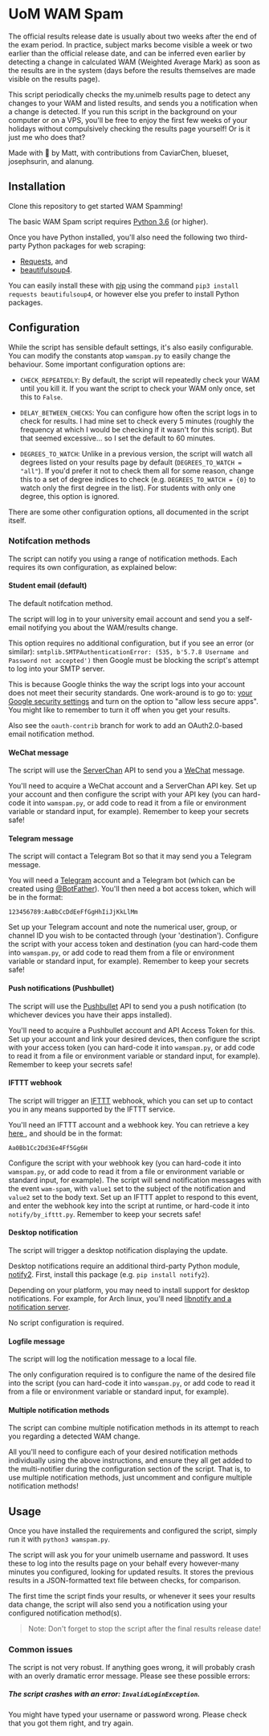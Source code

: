 # UoM WAM Spam

The official results release date is usually about two weeks after
the end of the exam period.  In practice, subject marks become visible
a week or two earlier than the official release date, and can be
inferred even earlier by detecting a change in calculated WAM (Weighted
Average Mark) as soon as the results are in the system (days before the
results themselves are made visible on the results page).

This script periodically checks the my.unimelb results page to detect
any changes to your WAM and listed results, and sends you a notification
when a change is detected.
If you run this script in the background on your computer or on a VPS,
you'll be free to enjoy the first few weeks of your holidays without
compulsively checking the results page yourself!
Or is it just me who does that?

Made with :purple_heart: by Matt, with contributions from CaviarChen,
blueset, josephsurin, and alanung.


## Installation

Clone this repository to get started WAM Spamming!

The basic WAM Spam script requires [Python 3.6](https://www.python.org/)
(or higher).

Once you have Python installed, you'll also need the following two
third-party Python packages for web scraping:

* [Requests](https://2.python-requests.org/en/master/), and 
* [beautifulsoup4](https://www.crummy.com/software/BeautifulSoup/bs4/doc/).

You can easily install these with [pip](https://pypi.python.org/pypi/pip)
using the command `pip3 install requests beautifulsoup4`, or however else
you prefer to install Python packages.


## Configuration

While the script has sensible default settings, it's also easily configurable.
You can modify the constants atop `wamspam.py` to easily change the behaviour.
Some important configuration options are:

* `CHECK_REPEATEDLY`: By default, the script will repeatedly check your WAM
until you kill it.
If you want the script to check your WAM only once, set this to `False`.

* `DELAY_BETWEEN_CHECKS`: You can configure how often the script logs in to
check for results.
I had mine set to check every 5 minutes (roughly the frequency at which I
would be checking if it wasn't for this script). But that seemed excessive...
so I set the default to 60 minutes.

* `DEGREES_TO_WATCH`: Unlike in a previous version, the script will watch all
degrees listed on your results page by default (`DEGREES_TO_WATCH = "all"`).
If you'd prefer it not to check them all for some reason, change this to a set
of degree indices to check (e.g. `DEGREES_TO_WATCH = {0}` to watch only the
first degree in the list). For students with only one degree, this option is
ignored.

There are some other configuration options, all documented in the script itself.

### Notifcation methods

The script can notify you using a range of notification methods. Each requires
its own configuration, as explained below:

#### Student email (default)

The default notifcation method.

The script will log in to your university email account and send you a self-
email notifying you about the WAM/results change.

This option requires no additional configuration, but if you see an error (or
similar):
`smtplib.SMTPAuthenticationError: (535, b'5.7.8 Username and Password not accepted')`
then Google must be blocking the script's attempt to log into your SMTP server.

This is because Google thinks the way the script logs into your account does not
meet their security standards.  One work-around is to go to: [your Google
security settings](https://myaccount.google.com/u/2/lesssecureapps?pageId=none)
and turn on the option to "allow less secure apps".
You might like to remember to turn it off when you get your results.

Also see the `oauth-contrib` branch for work to add an OAuth2.0-based email
notification method.


#### WeChat message

The script will use the [ServerChan](https://sc.ftqq.com) API to send you a
[WeChat](https://wechat.com) message.

You'll need to acquire a WeChat account and a ServerChan API key.
Set up your account and then configure the script with your API key
(you can hard-code it into `wamspam.py`, or add code to read it from a file 
or environment variable or standard input, for example).
Remember to keep your secrets safe!


#### Telegram message

The script will contact a Telegram Bot so that it may send you a Telegram
message.

You will need a [Telegram](https://telegram.org) account and a Telegram bot
(which can be created using [@BotFather](https://t.me/botfather)).
You'll then need a bot access token, which will be in the format:

```
123456789:AaBbCcDdEeFfGgHhIiJjKkLlMm
```

Set up your Telegram account and note the numerical user, group, or channel ID
you wish to be contacted through (your 'destination').
Configure the script with your access token and destination (you can hard-code
them into `wamspam.py`, or add code to read them from a file or environment
variable or standard input, for example).
Remember to keep your secrets safe!


#### Push notifications (Pushbullet)

The script will use the [Pushbullet](https://www.pushbullet.com) API to send
you a push notification (to whichever devices you have their apps installed).

You'll need to acquire a Pushbullet account and API Access Token for this.
Set up your account and link your desired devices, then configure the script
with your access token (you can hard-code it into `wamspam.py`, or add code to
read it from a file or environment variable or standard input, for example).
Remember to keep your secrets safe!


#### IFTTT webhook

The script will trigger an [IFTTT](https://ifttt.com) webhook, which you can
set up to contact you in any means supported by the IFTTT service.

You'll need an IFTTT account and a webhook key. You can retrieve a key [here
](https://ifttt.com/maker_webhooks), and should be in the format:

```
Aa0Bb1Cc2Dd3Ee4Ff5Gg6H
```

Configure the script with your webhook key (you can hard-code it into
`wamspam.py`, or add code to read it from a file or environment variable or
standard input, for example).
The script will send notification messages with the event `wam-spam`, with
`value1` set to the subject of the notification and `value2` set to the
body text. Set up an IFTTT applet to respond to this event, and enter the
webhook key into the script at runtime, or hard-code it into
`notify/by_ifttt.py`.
Remember to keep your secrets safe!


#### Desktop notification

The script will trigger a desktop notification displaying the update.

Desktop notifications require an additional third-party Python module,
[notify2](notify2.readthedocs.org). First, install this package (e.g.
`pip install notify2`).

Depending on your platform, you may need to install support for desktop
notifications. For example, for Arch linux, you'll need [libnotify and a
notification server](https://wiki.archlinux.org/index.php/Desktop_notifications).

No script configuration is required.

#### Logfile message

The script will log the notification message to a local file.

The only configuration required is to configure the name of the desired file
into the script (you can hard-code it into `wamspam.py`, or add code to read
it from a file or environment variable or standard input, for example).


#### Multiple notification methods

The script can combine multiple notification methods in its attempt to reach
you regarding a detected WAM change.

All you'll need to configure each of your desired notification methods
individually using the above instructions, and ensure they all get added to the
multi-notifier during the configuration section of the script. That is,
to use multiple notification methods, just uncomment and configure multiple
notification methods!



## Usage

Once you have installed the requirements and configured the script, simply run
it with `python3 wamspam.py`.

The script will ask you for your unimelb username and password. It uses these
to log into the results page on your behalf every however-many minutes you
configured, looking for updated results. It stores the previous results in a
JSON-formatted text file between checks, for comparison.

The first time the script finds your results, or whenever it sees your results
data change, the script will also send you a notification using your configured
notification method(s).

> Note: Don't forget to stop the script after the final results release date!


### Common issues

The script is not very robust.  If anything goes wrong, it will probably crash
with an overly dramatic error message.  Please see these possible errors:

##### The script crashes with an error: `InvalidLoginException`.

You might have typed your username or password wrong.
Please check that you got them right, and try again.
